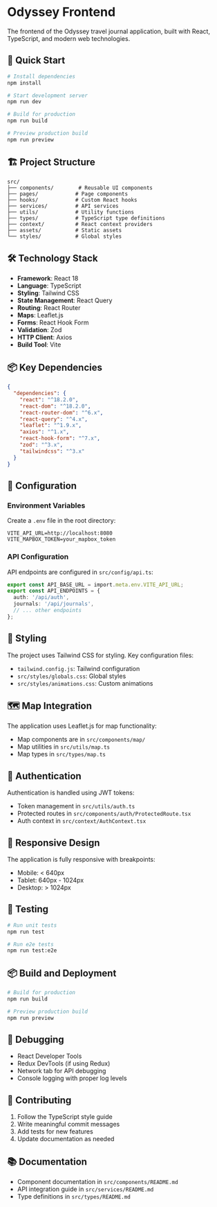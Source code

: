 # Odyssey Frontend

The frontend of the Odyssey travel journal application, built with React, TypeScript, and modern web technologies.

## 🚀 Quick Start

```bash
# Install dependencies
npm install

# Start development server
npm run dev

# Build for production
npm run build

# Preview production build
npm run preview
```

## 🏗️ Project Structure

```
src/
├── components/        # Reusable UI components
├── pages/            # Page components
├── hooks/            # Custom React hooks
├── services/         # API services
├── utils/            # Utility functions
├── types/            # TypeScript type definitions
├── context/          # React context providers
├── assets/           # Static assets
└── styles/           # Global styles
```

## 🛠️ Technology Stack

- **Framework**: React 18
- **Language**: TypeScript
- **Styling**: Tailwind CSS
- **State Management**: React Query
- **Routing**: React Router
- **Maps**: Leaflet.js
- **Forms**: React Hook Form
- **Validation**: Zod
- **HTTP Client**: Axios
- **Build Tool**: Vite

## 📦 Key Dependencies

```json
{
  "dependencies": {
    "react": "^18.2.0",
    "react-dom": "^18.2.0",
    "react-router-dom": "^6.x",
    "react-query": "^4.x",
    "leaflet": "^1.9.x",
    "axios": "^1.x",
    "react-hook-form": "^7.x",
    "zod": "^3.x",
    "tailwindcss": "^3.x"
  }
}
```

## 🔧 Configuration

### Environment Variables

Create a `.env` file in the root directory:

```env
VITE_API_URL=http://localhost:8080
VITE_MAPBOX_TOKEN=your_mapbox_token
```

### API Configuration

API endpoints are configured in `src/config/api.ts`:

```typescript
export const API_BASE_URL = import.meta.env.VITE_API_URL;
export const API_ENDPOINTS = {
  auth: '/api/auth',
  journals: '/api/journals',
  // ... other endpoints
};
```

## 🎨 Styling

The project uses Tailwind CSS for styling. Key configuration files:

- `tailwind.config.js`: Tailwind configuration
- `src/styles/globals.css`: Global styles
- `src/styles/animations.css`: Custom animations

## 🗺️ Map Integration

The application uses Leaflet.js for map functionality:

- Map components are in `src/components/map/`
- Map utilities in `src/utils/map.ts`
- Map types in `src/types/map.ts`

## 🔐 Authentication

Authentication is handled using JWT tokens:

- Token management in `src/utils/auth.ts`
- Protected routes in `src/components/auth/ProtectedRoute.tsx`
- Auth context in `src/context/AuthContext.tsx`

## 📱 Responsive Design

The application is fully responsive with breakpoints:

- Mobile: < 640px
- Tablet: 640px - 1024px
- Desktop: > 1024px

## 🧪 Testing

```bash
# Run unit tests
npm run test

# Run e2e tests
npm run test:e2e
```

## 📦 Build and Deployment

```bash
# Build for production
npm run build

# Preview production build
npm run preview
```

## 🐛 Debugging

- React Developer Tools
- Redux DevTools (if using Redux)
- Network tab for API debugging
- Console logging with proper log levels

## 🤝 Contributing

1. Follow the TypeScript style guide
2. Write meaningful commit messages
3. Add tests for new features
4. Update documentation as needed

## 📚 Documentation

- Component documentation in `src/components/README.md`
- API integration guide in `src/services/README.md`
- Type definitions in `src/types/README.md`
